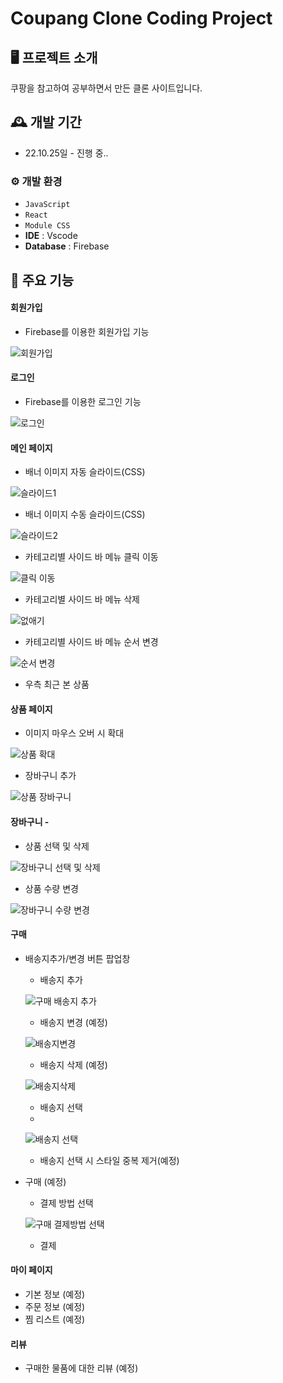 # Coupang Clone Coding Project

## 🖥️ 프로젝트 소개
쿠팡을 참고하여 공부하면서 만든 클론 사이트입니다.
<br>

## 🕰️ 개발 기간
* 22.10.25일 - 진행 중..

### ⚙️ 개발 환경
- `JavaScript`
- `React`
- `Module CSS`
- **IDE** : Vscode
- **Database** : Firebase

## 📌 주요 기능
#### 회원가입 
- Firebase를 이용한 회원가입 기능

![회원가입](https://user-images.githubusercontent.com/50831567/233810758-6fc74848-159b-404b-a604-1d067867e9fd.gif)


#### 로그인
- Firebase를 이용한 로그인 기능

![로그인](https://user-images.githubusercontent.com/50831567/233810787-fa72da36-6030-47dc-a2fe-beb8e7624fea.gif)


#### 메인 페이지 
- 배너 이미지 자동 슬라이드(CSS)

![슬라이드1](https://user-images.githubusercontent.com/50831567/233810792-f2baf7a6-8e05-490c-ae24-a801e2717e07.gif)

- 배너 이미지 수동 슬라이드(CSS)

![슬라이드2](https://user-images.githubusercontent.com/50831567/233810794-c8c20327-fa6b-4dcc-8e8c-76c79c2c1a82.gif)

- 카테고리별 사이드 바 메뉴 클릭 이동

![클릭 이동](https://user-images.githubusercontent.com/50831567/233810801-54595ab2-3d30-4059-9d11-1628d3e52ee2.gif)

- 카테고리별 사이드 바 메뉴 삭제

![없애기](https://user-images.githubusercontent.com/50831567/233810829-f6a47cee-61e6-4b7d-9ba5-7daed00aaea9.gif)

- 카테고리별 사이드 바 메뉴 순서 변경

![순서 변경](https://user-images.githubusercontent.com/50831567/233810873-ae8e29a3-be1b-466d-b887-c7d7da30d067.gif)

- 우측 최근 본 상품

#### 상품 페이지
- 이미지 마우스 오버 시 확대

![상품 확대](https://user-images.githubusercontent.com/50831567/233810888-0a0b50f3-c462-4d36-85d0-8828848eab40.gif)

- 장바구니 추가

![상품 장바구니](https://user-images.githubusercontent.com/50831567/233810890-6bc20529-ae1c-41b0-912c-1b740b1a04a1.gif)

#### 장바구니 -
- 상품 선택 및 삭제

![장바구니 선택 및 삭제](https://user-images.githubusercontent.com/50831567/233810923-1147662a-eb07-4168-ba46-411285e6840e.gif)

- 상품 수량 변경

![장바구니 수량 변경](https://user-images.githubusercontent.com/50831567/233810925-61c3213d-8b4f-4789-bcb0-0173e8a8288e.gif)

#### 구매
- 배송지추가/변경 버튼 팝업창
  - 배송지 추가
  
  ![구매 배송지 추가](https://user-images.githubusercontent.com/50831567/233810926-b8e498ca-6a8a-4ec7-a32e-088a6031e3d8.gif)

  - 배송지 변경 (예정)
  
  ![배송지변경](https://github.com/butterbeetle/coupangpang/assets/50831567/b49fc179-7d48-4ec6-bd01-db434e97b49a)
  
  - 배송지 삭제 (예정)
  
  ![배송지삭제](https://github.com/butterbeetle/coupangpang/assets/50831567/577981aa-5cdd-4370-ab56-ca532a15b59d)
  
  - 배송지 선택
  - 
  ![배송지 선택](https://github.com/butterbeetle/coupangpang/assets/50831567/2c8c8af9-7ee1-4e01-b053-b6392eae029f)

  - 배송지 선택 시 스타일 중복 제거(예정)
  
- 구매 (예정)
  - 결제 방법 선택
  
  ![구매 결제방법 선택](https://github.com/butterbeetle/coupangpang/assets/50831567/f68170a6-5cb3-400a-89c0-de4e3e9d4723)

  - 결제
  

#### 마이 페이지 
- 기본 정보 (예정)
- 주문 정보 (예정)
- 찜 리스트 (예정)

#### 리뷰
- 구매한 물품에 대한 리뷰 (예정)
